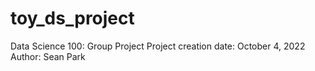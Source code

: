 # toy_ds_project
Data Science 100: Group Project
Project creation date: October 4, 2022
Author: Sean Park
